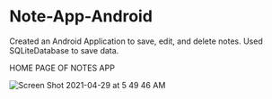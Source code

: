 # Note-App-Android

Created an Android Application to save, edit, and delete notes. 
Used SQLiteDatabase to save data.

HOME PAGE OF NOTES APP


![Screen Shot 2021-04-29 at 5 49 46 AM](https://user-images.githubusercontent.com/33275709/116540773-98722b80-a8b8-11eb-9d43-9625db856e2b.png)
